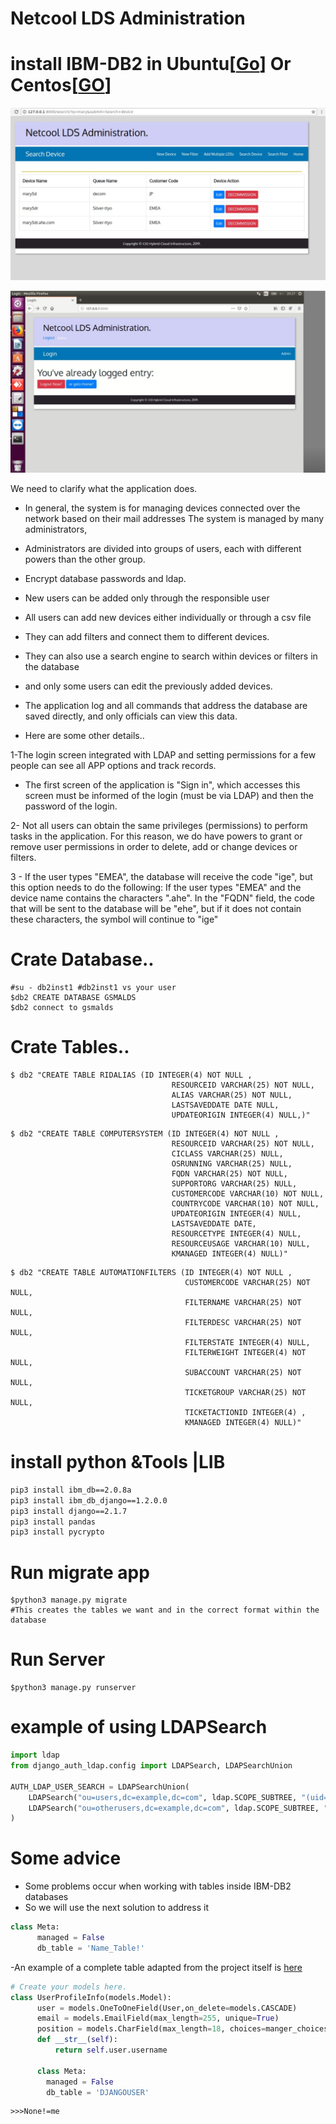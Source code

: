 # Netcool LDS Administration

# install IBM-DB2 in Ubuntu[[Go](http://www.techienote.com/how-to-download-and-install-ibm-db2-database-on-ubuntu/)] Or Centos[[GO](https://blog.toadworld.com/2017/08/11/how-to-install-ibm-db2-developer-edition-on-centos-7-using-docker)]

![search](./result/get_lds.png)

![login](./result/login3.png)

We need to clarify what the application does.
- In general, the system is for managing devices connected over the network based on their mail addresses
The system is managed by many administrators,
- Administrators are divided into groups of users, each with different powers than the other group.
- Encrypt database passwords and ldap.

- New users can be added only through the responsible user

- All users can add new devices either individually or through a csv file
- They can add filters and connect them to different devices.
- They can also use a search engine to search within devices or filters in the database
- and only some users can edit the previously added devices.
- The application log and all commands that address the database are saved directly, and only officials can view this data.

- Here are some other details..

1-The login screen integrated with LDAP and setting permissions for a few people can see all APP options and track records.
- The first screen of the application is "Sign in", which accesses this screen must be informed of the login (must be via LDAP) and then the password of the login.

2- Not all users can obtain the same privileges (permissions) to perform tasks in the application. For this reason, we do have powers to grant or remove user permissions in order to delete, add or change devices or filters.

3 - If the user types "EMEA", the database will receive the code "ige", but this option needs to do the following: If the user types "EMEA" and the device name contains the characters ".ahe". In the "FQDN" field, the code that will be sent to the database will be "ehe", but if it does not contain these characters, the symbol will continue to "ige"

# Crate Database..
```shell
#su - db2inst1 #db2inst1 vs your user
$db2 CREATE DATABASE GSMALDS
$db2 connect to gsmalds
```
# Crate Tables..

```shell
$ db2 "CREATE TABLE RIDALIAS (ID INTEGER(4) NOT NULL ,
                                    RESOURCEID VARCHAR(25) NOT NULL,
                                    ALIAS VARCHAR(25) NOT NULL,
                                    LASTSAVEDDATE DATE NULL,
                                    UPDATEORIGIN INTEGER(4) NULL,)"

```
```shell
$ db2 "CREATE TABLE COMPUTERSYSTEM (ID INTEGER(4) NOT NULL ,
                                    RESOURCEID VARCHAR(25) NOT NULL,
                                    CICLASS VARCHAR(25) NULL,
                                    OSRUNNING VARCHAR(25) NULL,
                                    FQDN VARCHAR(25) NOT NULL,
                                    SUPPORTORG VARCHAR(25) NULL,
                                    CUSTOMERCODE VARCHAR(10) NOT NULL,
                                    COUNTRYCODE VARCHAR(10) NOT NULL,
                                    UPDATEORIGIN INTEGER(4) NULL,
                                    LASTSAVEDDATE DATE,
                                    RESOURCETYPE INTEGER(4) NULL,
                                    RESOURCEUSAGE VARCHAR(10) NULL,
                                    KMANAGED INTEGER(4) NULL)"
```
```shell
$ db2 "CREATE TABLE AUTOMATIONFILTERS (ID INTEGER(4) NOT NULL ,
                                       CUSTOMERCODE VARCHAR(25) NOT NULL,
                                       FILTERNAME VARCHAR(25) NOT NULL,
                                       FILTERDESC VARCHAR(25) NOT NULL,
                                       FILTERSTATE INTEGER(4) NULL,
                                       FILTERWEIGHT INTEGER(4) NOT NULL,
                                       SUBACCOUNT VARCHAR(25) NOT NULL,
                                       TICKETGROUP VARCHAR(25) NOT NULL,
                                       TICKETACTIONID INTEGER(4) ,
                                       KMANAGED INTEGER(4) NULL)"

```

# install python &Tools |LIB

```bash
pip3 install ibm_db==2.0.8a
pip3 install ibm_db_django==1.2.0.0
pip3 install django==2.1.7
pip3 install pandas
pip3 install pycrypto
```

# Run migrate app
```shell
$python3 manage.py migrate
#This creates the tables we want and in the correct format within the database
```
# Run Server
```shell
$python3 manage.py runserver
```



# example of using LDAPSearch 
```python
import ldap
from django_auth_ldap.config import LDAPSearch, LDAPSearchUnion

AUTH_LDAP_USER_SEARCH = LDAPSearchUnion(
    LDAPSearch("ou=users,dc=example,dc=com", ldap.SCOPE_SUBTREE, "(uid=%(user)s)"),
    LDAPSearch("ou=otherusers,dc=example,dc=com", ldap.SCOPE_SUBTREE, "(uid=%(user)s)"),
)
```

# Some advice 
- Some problems occur when working with tables inside IBM-DB2 databases
- So we will use the next solution to address it


```python
class Meta:
      managed = False
      db_table = 'Name_Table!'
```

-An example of a complete table adapted from the project itself is [here](https://github.com/mohammed-Emad/Netcool-LDS-Administration/blob/41f2f596bf6949aaba636103c7c25dca60c1d32b/crud/models.py#L17)

```python
# Create your models here.
class UserProfileInfo(models.Model):
      user = models.OneToOneField(User,on_delete=models.CASCADE)
      email = models.EmailField(max_length=255, unique=True)
      position = models.CharField(max_length=18, choices=manger_choices ,default='normal')
      def __str__(self):
          return self.user.username

      class Meta:
        managed = False
        db_table = 'DJANGOUSER'
```
```python3
>>>None!=me
```
